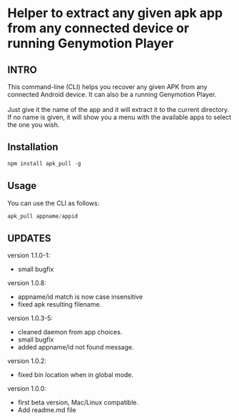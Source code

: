 Helper to extract any given apk app from any connected device or running Genymotion Player
==============================
## INTRO

This command-line (CLI) helps you recover any given APK from any connected Android device. It can also be a running Genymotion Player.<br/><br/>
Just give it the name of the app and it will extract it to the current directory. If no name is given, it will show you a menu with the available apps to select the one you wish. 

## Installation
```javascript
npm install apk_pull -g
```

## Usage
You can use the CLI as follows:  

```javascript
apk_pull appname/appid
```

## UPDATES

version 1.1.0-1:
- small bugfix

version 1.0.8:
- appname/id match is now case insensitive
- fixed apk resulting filename.

version 1.0.3-5: 
- cleaned daemon from app choices.
- small bugfix
- added appname/id not found message.

version 1.0.2: 
- fixed bin location when in global mode.

version 1.0.0: 
- first beta version, Mac/Linux compatible.
- Add readme.md file